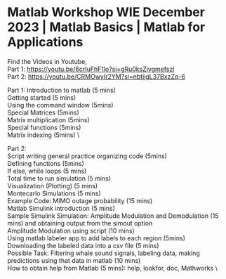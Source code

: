 # Matlab Workshop WIE December 2023 | Matlab Basics | Matlab for Applications

Find the Videos in Youtube, \
Part 1: https://youtu.be/6crIuFhF1lo?si=gRu0ksZivgmefszl \
Part 2: https://youtu.be/CRMOwyIr2YM?si=nbtjjgL37BxzZq-6


Part 1: 
Introduction to matlab (5 mins) \
Getting started (5 mins) \
Using the command window (5mins) \
Special Matrices (5mins) \
Matrix multiplication (5mins) \
Special functions (5mins) \
Matrix indexing (5mins) \

Part 2: \
Script writing general practice organizing code (5mins) \
Defining functions (5mins) \
If else, while loops (5 mins) \
Total time to run simulation (5 mins) \
Visualization (Plotting) (5 mins) \
Montecarlo Simulations (5 mins) \
Example Code: MIMO outage probability (15 mins) \
Matlab Simulink introduction (5 mins) \
Sample Simulink Simulation: Amplitude Modulation and Demodulation (15 mins) and obtaining output from the simout option \
Amplitude Modulation using script (10 mins) \
Using matlab labeler app to add labels to each region (5mins) \
Downloading the labeled data into a csv file (5 mins) \
Possible Task: Filtering whale sound signals, labeling data, making predictions using that data in matlab (10 mins) \
How to obtain help from Matlab (5 mins): help, lookfor, doc, Mathworks \

